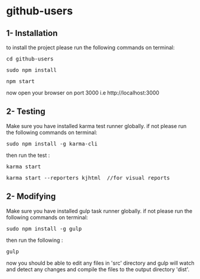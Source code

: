 # github-users
## 1- Installation
to install the project please run the following commands on terminal:
<pre>cd github-users</pre>
<pre>sudo npm install</pre>
<pre>npm start</pre>
now open your browser on port 3000 i.e http://localhost:3000

## 2- Testing
Make sure you have installed karma test runner globally. if not please run the following commands on terminal:
<pre>sudo npm install -g karma-cli </pre>
then run the test :
<pre>karma start </pre>
<pre>karma start --reporters kjhtml  //for visual reports</pre>

## 2- Modifying
Make sure you have installed gulp task runner globally. if not please run the following commands on terminal:
<pre>sudo npm install -g gulp </pre>
then run the following :
<pre>gulp </pre>
now you should be able to edit any files in 'src' directory and gulp will watch and detect any changes and compile the files to the output directory 'dist'.  
